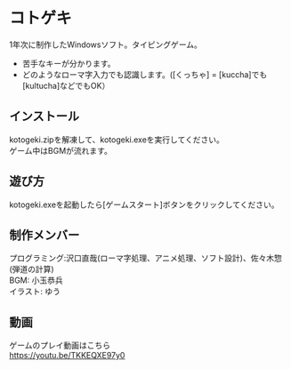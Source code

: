# コトゲキ
1年次に制作したWindowsソフト。タイピングゲーム。  
* 苦手なキーが分かります。
* どのようなローマ字入力でも認識します。([くっちゃ] = [kuccha]でも[kultucha]などでもOK）

## インストール
kotogeki.zipを解凍して、kotogeki.exeを実行してください。  
ゲーム中はBGMが流れます。

## 遊び方
kotogeki.exeを起動したら[ゲームスタート]ボタンをクリックしてください。  

## 制作メンバー
プログラミング:沢口直哉(ローマ字処理、アニメ処理、ソフト設計)、佐々木惣(弾道の計算)  
BGM: 小玉恭兵  
イラスト: ゆう  

## 動画
ゲームのプレイ動画はこちら  
<https://youtu.be/TKKEQXE97y0>
